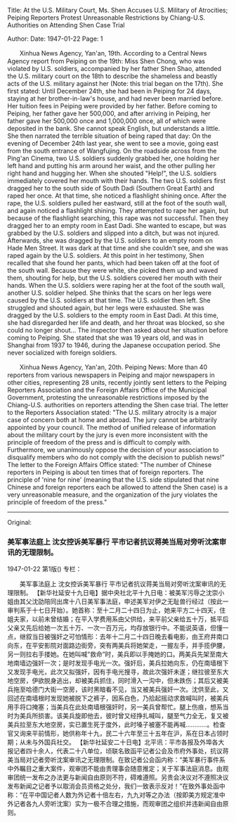 Title: At the U.S. Military Court, Ms. Shen Accuses U.S. Military of Atrocities; Peiping Reporters Protest Unreasonable Restrictions by Chiang-U.S. Authorities on Attending Shen Case Trial

Author: 
Date: 1947-01-22
Page: 1

　　Xinhua News Agency, Yan'an, 19th. According to a Central News Agency report from Peiping on the 19th: Miss Shen Chong, who was violated by U.S. soldiers, accompanied by her father Shen Shao, attended the U.S. military court on the 18th to describe the shameless and beastly acts of the U.S. military against her (Note: this trial began on the 17th). She first stated: Until December 24th, she had been in Peiping for 24 days, staying at her brother-in-law's house, and had never been married before. Her tuition fees in Peiping were provided by her father. Before coming to Peiping, her father gave her 500,000, and after arriving in Peiping, her father gave her 500,000 once and 1,000,000 once, all of which were deposited in the bank. She cannot speak English, but understands a little. She then narrated the terrible situation of being raped that day: On the evening of December 24th last year, she went to see a movie, going east from the south entrance of Wangfujing. On the roadside across from the Ping'an Cinema, two U.S. soldiers suddenly grabbed her, one holding her left hand and putting his arm around her waist, and the other pulling her right hand and hugging her. When she shouted "Help!", the U.S. soldiers immediately covered her mouth with their hands. The two U.S. soldiers first dragged her to the south side of South Dadi (Southern Great Earth) and raped her once. At that time, she noticed a flashlight shining once. After the rape, the U.S. soldiers pulled her eastward, still at the foot of the south wall, and again noticed a flashlight shining. They attempted to rape her again, but because of the flashlight searching, this rape was not successful. Then they dragged her to an empty room in East Dadi. She wanted to escape, but was grabbed by the U.S. soldiers and slipped into a ditch, but was not injured. Afterwards, she was dragged by the U.S. soldiers to an empty room on Hade Men Street. It was dark at that time and she couldn't see, and she was raped again by the U.S. soldiers. At this point in her testimony, Shen recalled that she found her pants, which had been taken off at the foot of the south wall. Because they were white, she picked them up and waved them, shouting for help, but the U.S. soldiers covered her mouth with their hands. When the U.S. soldiers were raping her at the foot of the south wall, another U.S. soldier helped. She thinks that the scars on her legs were caused by the U.S. soldiers at that time. The U.S. soldier then left. She struggled and shouted again, but her legs were exhausted. She was dragged by the U.S. soldiers to the empty room in East Dadi. At this time, she had disregarded her life and death, and her throat was blocked, so she could no longer shout... The inspector then asked about her situation before coming to Peiping. She stated that she was 19 years old, and was in Shanghai from 1937 to 1946, during the Japanese occupation period. She never socialized with foreign soldiers.

　　Xinhua News Agency, Yan'an, 20th. Peiping News: More than 40 reporters from various newspapers in Peiping and major newspapers in other cities, representing 28 units, recently jointly sent letters to the Peiping Reporters Association and the Foreign Affairs Office of the Municipal Government, protesting the unreasonable restrictions imposed by the Chiang-U.S. authorities on reporters attending the Shen case trial. The letter to the Reporters Association stated: "The U.S. military atrocity is a major case of concern both at home and abroad. The jury cannot be arbitrarily appointed by your council. The method of unified release of information about the military court by the jury is even more inconsistent with the principle of freedom of the press and is difficult to comply with. Furthermore, we unanimously oppose the decision of your association to disqualify members who do not comply with the decision to publish news!" The letter to the Foreign Affairs Office stated: "The number of Chinese reporters in Peiping is about ten times that of foreign reporters. The principle of 'nine for nine' (meaning that the U.S. side stipulated that nine Chinese and foreign reporters each be allowed to attend the Shen case) is a very unreasonable measure, and the organization of the jury violates the principle of freedom of the press."



<hr /> 

Original: 


### 美军事法庭上  沈女控诉美军暴行  平市记者抗议蒋美当局对旁听沈案审讯的无理限制。

1947-01-22
第1版()
专栏：

　　美军事法庭上
    沈女控诉美军暴行
    平市记者抗议蒋美当局对旁听沈案审讯的无理限制。
    【新华社延安十九日电】据中央社北平十九日电：被美军污辱之沈崇小姐由其父沈劭陪同出席十八日美军事法庭，申述美军对伊之无耻兽行经过（按此一审判系于十七日开始）。她首称：至十二月二十四日为止，她来平方二十四天，住姐夫家，以前未曾结婚；在平入学费用系由父供给，来平前父亲给五十万，抵平后父亲又先后给她一次五十万、一次一百万元，均存放银行中。不能说英语，但懂一点，继叙当日被强奸之可怕情形：去年十二月二十四日晚去看电影，由王府井南口向东，在平安影院对面路边街旁，突有两美兵将她架走，一握左手，并手揽伊腰，另一则拉右手搂她。在她叫喊“救命”时，美兵即以手掩她的口。两美兵先架至南大地南墙边强奸一次；是时发现手电光一次。强奸后，美兵拉她向东，仍在南墙根下又发现手电光，此次又拟强奸，因有手电光搜寻，故此次强奸未遂；继拉彼至东大地空房，伊欲脱身逃出，却被美兵抓住，同时滑入一沟中，但未跌伤；其后又被美兵拖至哈德门大街一空房，该时黑暗看不见，当又被美兵强奸一次。沈供至此，又回述在南墙根时发现她被脱下之裤子，因系白色，乃拾起摇动求救喊叫时，被美兵用手将口掩塞；当美兵在此处南墙根强奸时，另一美兵曾帮忙。腿上伤痕，想系当时为美兵所损害。该美兵旋即他去，彼时曾又经挣扎喊叫，腿至气力全无，复又被美兵拉至东大地空房，实已置生死于度外，此时嗓子被塞不能再喊…………。检查官又询来平前情形，她供称年十九，民二十六年至三十五年在沪，系在日本占领时期；从未与外国兵社交。
    【新华社延安二十日电】北平讯：平市各报及外埠各大报记者四十余人，代表二十八单位，顷联名致函平记者公会及市府外事处，抗议蒋美当局对记者旁听沈案审讯之无理限制。在致记者公会函内称：“美军暴行事件系中外瞩目之重大案件，观审团不能由贵理事会随意推定；关于军事法庭消息。由观审团统一发布之办法更与新闻自由原则不符，碍难遵照。另贵会决议对不遵照决议发布新闻之记者予以取消会员资格之处分，我们一致表示反对！”在致外事处函中称：“在平中国记者人数为外记者十倍左右，九九对等之办法（按即美方规定准中外记者各九人旁听沈案）实为一极不合理之措施，而观审团之组织并违新闻自由原则。
